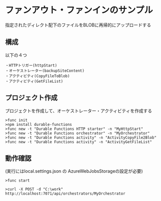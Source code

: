 # ファンアウト・ファンインのサンプル

指定されたディレクト配下のファイルをBLOBに再帰的にアップロードする


## 構成
以下の４つ
```
・HTTPトリガー(httpStart)
・オーケストレーター(backupSiteContent)
・アクティビティ(CopyFileToBlob)
・アクティビティ(GetFileList)
```

## プロジェクト作成
プロジェクトを作成して、オーケストレーター・アクティビティを作成する
```
>func init
>npm install durable-functions
>func new -t "Durable Functions HTTP starter" -n "MyHttpStart"
>func new -t "Durable Functions orchestrator" -n "MyOrchestrator"
>func new -t "Durable Functions activity" -n "ActivityCopyFile2Blob"
>func new -t "Durable Functions activity" -n "ActivityGetFileList"
```

## 動作確認 
(実行にはlocal.settings.json の AzureWebJobsStorageの設定が必要)
```
>func start
```

```
>curl -X POST -d "C:\work" http://localhost:7071/api/orchestrators/MyOrchestrator
```